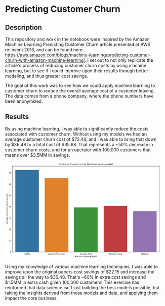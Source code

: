 # Predicting Customer Churn

## Description
This repository and work in the notebook were inspired by the Amazon Machine Learning Predicting Customer Churn article presented at AWS re:Invent 2016, and can be found here: https://aws.amazon.com/blogs/machine-learning/predicting-customer-churn-with-amazon-machine-learning/. I set out to not only replicate the article's process of reducing customer churn costs by using machine learning, but to see if I could improve upon their results through better modeling, and thus greater cost savings.

The goal of this work was to see how we could apply machine learning to customer churn to reduce the overall average cost of a customer leaving. The data comes from a phone company, where the phone numbers have been anonymized.

## Results

By using machine learning, I was able to significantly reduce the costs associated with customer churn. Without using my models we had an average customer churn cost of $72.46, and I was able to bring that down by $36.48 to a total cost of $35.98. That represents a ~50% decrease in customer churn costs, and for an operator with 100,000 customers that means over $3.5MM in savings.

![Cost by Model](https://github.com/Bassatron/customerchurn/blob/master/figures/costs_by_model.png?raw=true)

Using my knowledge of various machine learning techniques, I was able to improve upon the original papers cost savings of $22.15 and increase the savings all the way to $36.48. That's ~60% in extra cost savings and $1.5MM in extra cash given 100,000 customers! This exercise has reinforced that data science isn't just building the best models possible, but taking the insights derived from those models and data, and applying them impact the core business.
